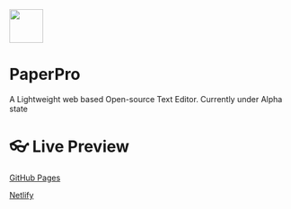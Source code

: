 <img src="https://cdn-icons-png.flaticon.com/512/2541/2541988.png" width=60px align="center">

#  PaperPro
A Lightweight web based Open-source Text Editor. Currently under Alpha state

# 👓 Live Preview
[GitHub Pages](https://sijey-praveen.github.io/PaperPro/)

[Netlify](https://paperpro.netlify.app/)
